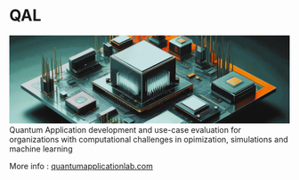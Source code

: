 # QAL
![Generated with Freepik](qal_front.jpeg)
Quantum Application development and use-case evaluation for organizations with computational challenges in opimization, simulations and machine learning 

More info : [quantumapplicationlab.com](https://quantumapplicationlab.com/)
